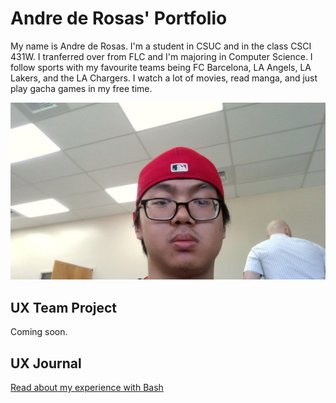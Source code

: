 # Andre de Rosas' Portfolio

My name is Andre de Rosas. I'm a student in CSUC and in the class CSCI 431W. I tranferred over from FLC and I'm majoring in Computer Science. I follow sports with my favourite teams being FC Barcelona, LA Angels, LA Lakers, and the LA Chargers. I watch a lot of movies, read manga, and just play gacha games in my free time.

![This is a photo of Andre](/assets/Andre.jpg.jpg)

## UX Team Project

Coming soon.

## UX Journal

[Read about my experience with Bash](j01/)
